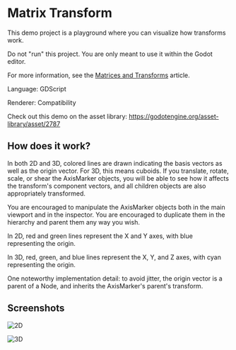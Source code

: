 # Matrix Transform

This demo project is a playground where you can visualize how transforms work.

Do not "run" this project. You are only meant to use it within the Godot editor.

For more information, see the [Matrices and Transforms](https://docs.godotengine.org/en/latest/tutorials/math/matrices_and_transforms.html) article.

Language: GDScript

Renderer: Compatibility

Check out this demo on the asset library: https://godotengine.org/asset-library/asset/2787

## How does it work?

In both 2D and 3D, colored lines are drawn indicating the basis vectors as well as the origin vector. For 3D, this means cuboids. If you translate, rotate, scale, or shear the AxisMarker objects, you will be able to see how it affects the transform's component vectors, and all children objects are also appropriately transformed.

You are encouraged to manipulate the AxisMarker objects both in the main viewport and in the inspector. You are encouraged to duplicate them in the hierarchy and parent them any way you wish.

In 2D, red and green lines represent the X and Y axes, with blue representing the origin.

In 3D, red, green, and blue lines represent the X, Y, and Z axes, with cyan representing the origin.

One noteworthy implementation detail: to avoid jitter, the origin vector is a parent of a Node, and inherits the AxisMarker's parent's transform.

## Screenshots

![2D](screenshots/2D.png)

![3D](screenshots/3D.png)
